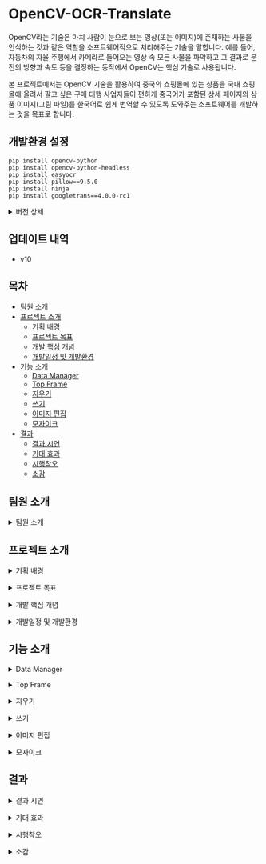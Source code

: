 # OpenCV-OCR-Translate

OpenCV라는 기술은 마치 사람이 눈으로 보는 영상(또는 이미지)에 존재하는 사물을 인식하는 것과 같은 역할을 소프트웨어적으로 처리해주는 기술을 말합니다. 예를 들어, 자동차의 자율 주행에서 카메라로 들어오는 영상 속 모든 사물을 파악하고 그 결과로 운전의 방향과 속도 등을 결정하는 동작에서 OpenCV는 핵심 기술로 사용됩니다. 

본 프로젝트에서는 OpenCV 기술을 활용하여 중국의 쇼핑몰에 있는 상품을 국내 쇼핑몰에 올려서 팔고 싶은 구매 대행 사업자들이 편하게 중국어가 포함된 상세 페이지의 상품 이미지(그림 파일)를 한국어로 쉽게 번역할 수 있도록 도와주는 소프트웨어를 개발하는 것을 목표로 합니다.

## 개발환경 설정

```
pip install opencv-python
pip install opencv-python-headless
pip install easyocr
pip install pillow==9.5.0
pip install ninja
pip install googletrans==4.0.0-rc1
```

<details>
  <summary>버전 상세</summary>
  
  - opencv: 4.6.0
  - easyocr: 1.7.0
  - pillow: 9.5.0
  - ninja: 1.10.2
  - googletrans: 4.0.0-rc1
</details>


## 업데이트 내역
* v10

## 목차
* [팀원 소개](#팀원-소개)
* [프로젝트 소개](#프로젝트-소개)
  * [기획 배경](#기획-배경)
  * [프로젝트 목표](#프로젝트-목표)
  * [개발 핵심 개념](#개발-핵심-개념)
  * [개발일정 및 개발환경](#개발일정-및-개발환경)
* [기능 소개](#기능-소개)
  * [Data Manager](#Data-Manager)
  * [Top Frame](#Top-Frame)
  * [지우기](#지우기)
  * [쓰기](#쓰기)
  * [이미지 편집](#이미지-편집)
  * [모자이크](#모자이크)
* [결과](#결과)
  * [결과 시연](#결과-시연)
  * [기대 효과](#기대-효과)
  * [시행착오](#시행착오)
  * [소감](#소감)

## 팀원 소개
<a id="팀원-소개"></a>
<details>
  <summary>
   팀원 소개
  </summary>
 
![슬라이드2](https://github.com/user-attachments/assets/7e85fb30-7328-4b71-8088-80f157ece6c1)

| 이름    | 역할                                                  |
| ------- | ------------------------------------------------------------------ |
| 정윤정   | 지우기 기능 담당. 이미지에서 텍스트 인식, 인식된 텍스트 출력, 텍스트 선택 후 지우기 기능.       |
| 김주영   | 이미지 편집 기능 담당. 수치 조정 바를 통해 이미지 밝기 및 대비 조절 기능.                     |
| 황지원   | 쓰기 기능 담당. 인식된 텍스트 한국어로 번역, 번역된 텍스트 수정, 글씨체와 글씨 크기 및 색상 변경 기능.            |
| 정은서   | 모자이크 기능 담당. 이미지에서 얼굴 인식, 인식된 얼굴 목록 출력, 선택적 모자이크 및 모자이크 정도 조절 기능.           |

</details>

## 프로젝트 소개
<a id="기획-배경"></a>
<details>
  <summary>
   기획 배경
  </summary>
  
  ![슬라이드5](https://github.com/user-attachments/assets/850fa2aa-abe6-4bf0-bda9-db652813ad89)
  ![슬라이드6](https://github.com/user-attachments/assets/e058c501-d96a-4657-8a95-747484455fb4)
  
</details>

<a id="프로젝트-목표"></a>
<details>
  <summary>
    프로젝트 목표  
  </summary>
  
  ![슬라이드7](https://github.com/user-attachments/assets/62864c1f-3120-4e9b-8734-297f5caaa1a1)
  ![슬라이드8](https://github.com/user-attachments/assets/4bef4e95-b442-45b4-9fda-a13c5a9ed78a)
  
</details>

<a id="개발-핵심-개념"></a>
<details>
  <summary>
    개발 핵심 개념
  </summary>
  
  ![슬라이드9](https://github.com/user-attachments/assets/79a54c8f-71fa-4937-b927-a6e7513d4b19)
  ![슬라이드10](https://github.com/user-attachments/assets/3b5e5409-09c3-43ed-a842-e1830256e341)
  ![슬라이드11](https://github.com/user-attachments/assets/2ddd06f8-cc4a-4fd1-809c-669b953d6bfa)
  ![슬라이드12](https://github.com/user-attachments/assets/4dca718e-4c21-47b2-9448-5a1af5754b3c)
  ![슬라이드13](https://github.com/user-attachments/assets/cadb7cd7-ca29-4a99-9dc0-915e44a0f90b)
  ![슬라이드14](https://github.com/user-attachments/assets/b170fb5c-2911-4671-bc10-4e105ba7c718)
  ![슬라이드15](https://github.com/user-attachments/assets/89fdd612-22b5-4239-a1e5-0091dac3eae3)
  ![슬라이드16](https://github.com/user-attachments/assets/7ed5eb88-92fb-41e4-8fe6-d6692a2aa8e4)
  ![슬라이드17](https://github.com/user-attachments/assets/46d80694-0b97-4351-94d0-e6c81ac9c518)
  ![슬라이드18](https://github.com/user-attachments/assets/f86364d8-8e36-484c-a779-ca83ec563f22)
  
</details>

<a id="개발일정-및-개발환경"></a>
<details>
  <summary>
    개발일정 및 개발환경
  </summary>
  
  ![슬라이드19](https://github.com/user-attachments/assets/72c86466-17e5-4591-93a9-64a028818b65)
  ![슬라이드20](https://github.com/user-attachments/assets/2b534570-9a2b-4a0c-a79a-5b4f7b8a599b)
  ![슬라이드21](https://github.com/user-attachments/assets/8dfb36ad-a460-455d-bd3b-2fd214e960c1)
  
</details>

## 기능 소개
<a id="Data-Manager"></a>
<details>
  <summary>
   Data Manager
  </summary>
  
  ![슬라이드23](https://github.com/user-attachments/assets/2a4b269a-e9e2-411a-bd9f-3b2915e202e9)
  ![슬라이드24](https://github.com/user-attachments/assets/0df869fb-7187-4779-ab0b-f6d046047217)
  
</details>

<a id="Top-Frame"></a>
<details>
  <summary>
   Top Frame
  </summary>
  
  ![슬라이드25](https://github.com/user-attachments/assets/81c46ed4-904f-46a3-9489-bea90e8d07dc)
  ![슬라이드26](https://github.com/user-attachments/assets/e3d9562c-381d-4e01-bb15-4548fed44ee6)
  ![슬라이드27](https://github.com/user-attachments/assets/86735cc7-e52b-4528-b0ad-23a9d5a81fd2)
  ![슬라이드28](https://github.com/user-attachments/assets/5d954d38-5267-48c5-a2b5-24e07570f2ad)
  ![슬라이드29](https://github.com/user-attachments/assets/296b1115-ecc0-4d94-891f-f95add0c6669)
  
</details>

<a id="지우기"></a>
<details>
  <summary>
   지우기
  </summary>
  
  ![슬라이드30](https://github.com/user-attachments/assets/3a2e5438-8839-496c-98a7-1d6fcf058a8f)
  ![슬라이드31](https://github.com/user-attachments/assets/3eb7788e-b2d0-415b-ae78-e85cf457dec2)
  ![슬라이드32](https://github.com/user-attachments/assets/110d8ce9-529e-45c2-83e2-61443e026129)
  
</details>

<a id="쓰기"></a>
<details>
  <summary>
   쓰기
  </summary>
  
  ![슬라이드33](https://github.com/user-attachments/assets/40b17ced-e2fe-4202-b461-89ccaba069af)
  ![슬라이드34](https://github.com/user-attachments/assets/adffc7b7-6a72-40d7-a2ed-0976b06aa8b4)
  ![슬라이드35](https://github.com/user-attachments/assets/a9a38b3b-1fd7-4a7f-a242-7444794ffd80)
  
</details>

<a id="이미지-편집"></a>
<details>
  <summary>
   이미지 편집
  </summary>
  
  ![슬라이드36](https://github.com/user-attachments/assets/984790da-ae16-4861-8f78-d7a3711f13d8)
  ![슬라이드37](https://github.com/user-attachments/assets/55bcad68-558f-491d-9e39-284dbeb24e5a)
  ![슬라이드38](https://github.com/user-attachments/assets/93e08644-fa64-47d5-9c59-339da6df5e77)
  
</details>

<a id="모자이크"></a>
<details>
  <summary>
   모자이크
  </summary>
  
  ![슬라이드39](https://github.com/user-attachments/assets/5b737c92-dfcc-4941-bca6-11a0c325ef9b)
  ![슬라이드40](https://github.com/user-attachments/assets/127fbe4d-c75f-49b7-a6b0-8dcce668ebd9)
  ![슬라이드41](https://github.com/user-attachments/assets/15ed7646-8a73-4803-9329-0d509b1487af)
  ![슬라이드42](https://github.com/user-attachments/assets/46aeca9a-4553-4f75-9097-c49becc13fd7)
  ![슬라이드43](https://github.com/user-attachments/assets/5be7278e-2d49-4d1d-8ecc-49bc0f523cc3)
  
</details>

## 결과

<a id="결과-시연"></a>
<details>
  <summary>
   결과 시연
  </summary>
  [![시연 영상 썸네일](https://img.youtube.com/vi/zIppXkwfIOs/0.jpg)](https://youtu.be/zIppXkwfIOs)
  
</details>

<a id="기대-효과"></a>
<details>
  <summary>
   기대 효과
  </summary>
  
  ![슬라이드47](https://github.com/user-attachments/assets/de210e83-9f9f-4764-9947-abce5599fd10)
  ![슬라이드48](https://github.com/user-attachments/assets/832d6010-57e5-477b-83c6-c5202294e424)
  
</details>

<a id="시행착오"></a>
<details>
  <summary>
   시행착오
  </summary>
  
  ![슬라이드49](https://github.com/user-attachments/assets/ccddc713-a09e-4859-8e9a-379efad6c25e)
  ![슬라이드50](https://github.com/user-attachments/assets/55eb15a7-ec68-4c52-bd55-9ce484f8a511)
  ![슬라이드51](https://github.com/user-attachments/assets/94f18e09-8db8-4dc3-bb0e-2a64347b55b5)
  ![슬라이드52](https://github.com/user-attachments/assets/90ac6fc6-a454-4fc7-a61c-5041cd6a6b5b)
  ![슬라이드53](https://github.com/user-attachments/assets/cf83fa79-1ecb-4143-9e6a-71f6c10344f5)
  ![슬라이드54](https://github.com/user-attachments/assets/6ecf354e-343b-4b43-a957-07e773c1afd3)
  
</details>

<a id="소감"></a>
<details>
  <summary>
   소감
  </summary>
  
  ![슬라이드55](https://github.com/user-attachments/assets/c81a2472-5797-4554-a6cb-1b43b7419b9a)
  ![슬라이드56](https://github.com/user-attachments/assets/3613e973-814d-46e4-964c-a2de2c493da3)
  ![슬라이드57](https://github.com/user-attachments/assets/0c562f4a-d6d0-4e0e-8a89-f2ee071f101b)
  
</details>
